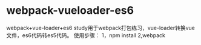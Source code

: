 # webpack-vueloader-es6
webpack+vue-loader+es6 study用于webpack打包练习，vue-loader转换vue文件，es6代码转es5代码。
使用步骤：
1，npm install
2,webpack
